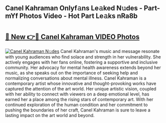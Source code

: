 ## Canel Kahraman Onlyf𝚊ns Le𝚊ked N𝚞des - Part-mYf Photos Video - Hot Part Le𝚊ks nRa8b

# <h2><a href="http://ac36.deff.icu/?id=Canel+Kahraman">🔗 New 👉🔴 Canel Kahraman VIDEO Photos</a></h2>

[![Canel Kahraman N𝚞des](https://i.imgur.com/rIISA9y.gif)](http://ac36.deff.icu/?id=Canel+Kahraman)
Canel Kahraman's music and message resonate with young audiences who find solace and strength in her vulnerability. She actively engages with her fans online, fostering a supportive and inclusive community. Her advocacy for mental health awareness extends beyond her music, as she speaks out on the importance of seeking help and normalizing conversations about mental illness. Canel Kahraman is a contemporary artist whose innovative and thought-provoking works have captured the attention of the art world. Her unique artistic vision, coupled with her ability to connect with viewers on a deep emotional level, has earned her a place among the rising stars of contemporary art. With her continued exploration of the human condition and her commitment to pushing the boundaries of her craft, Canel Kahraman is sure to leave a lasting impact on the art world and beyond.
